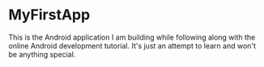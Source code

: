 MyFirstApp
==========
This is the Android application I am building while following along with the online Android development tutorial. It's just an attempt to learn and won't be anything special.
